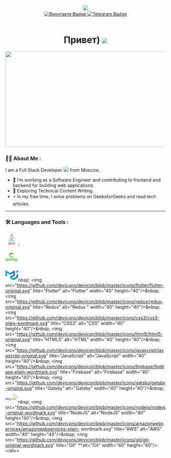 <div id="header" align="center">
<img src="https://media.giphy.com/media/j2S5c02Qgj2VqzoY9P/giphy.gif" width="100">
</div>

<div id="badges" align = "center">
<a href="https://vk.com/alex_ataman_83">
<img src="https://shields.io./badge/VK-Вконтакте-blue" alt="Вконтакте Badge"/>
</a>
<a href="https://t.me/Alex_Ataman_83">
<img src="https://shields.io./badge/Tg-Telegram-blue" alt="Telegram Badge"/>
</a>
</div>


<div id="viewprof" align="center">
<img src="https://komarev.com/ghpvc/?username=AntonAtamanAlex&style=flat-square&color=blue" alt=""/>
</div>

<div id="heythere"align="center">
<h1>
Привет)
<img src="https://media.giphy.com/media/hvRJCLFzcasrR4ia7z/giphy.gif" width="30px">
</h1>
</div>

<div align="center">
<img src="https://media.giphy.com/media/vrxxqQbyRxYi6scCjT/giphy.gif"
width="600" height="300&">
</div>


### :man_technologist: About Me :

I am a Full Stack Developer <img src="https://media.giphy.com/media/WUlplcMpOCEmTGBtBW/giphy.gif"
width="30"> from Moscow.

- :telescope: I’m working as a Software Engineer and contributing
to frontend and backend for building web applications.
- :seedling: Exploring Technical Content Writing.
- :zap: In my free time, I solve problems on GeeksforGeeks and
read tech articles.





---
### :hammer_and_wrench: Languages and Tools :

<div>
<img src="https://github.com/devicons/devicon/blob/master/icons/java/java-original-wordmark.svg" title="Java"
alt="Java" width="40" height="40"/>;

<img src="https://github.com/devicons/devicon/blob/master/icons/spring/spring-original-wordmark.svg"
title="Spring" alt="Spring" width="40" height="40"/>&nbsp;
  
  
<img src="https://github.com/devicons/devicon/blob/master/icons/materialui/materialui-original.svg"
title="Material UI" alt="Material UI" width="40" height="40"/>nbsp;
&lt;img src=&quot;https://github.com/devicons/devicon/blob/master/icons/flutter/flutter-original.svg&quot; title=&quot;Flutter&quot;
alt=&quot;Flutter&quot; width=&quot;40&quot; height=&quot;40&quot;/&gt;&amp;nbsp;
&lt;img src=&quot;https://github.com/devicons/devicon/blob/master/icons/redux/redux-original.svg&quot; title=&quot;Redux&quot;
alt=&quot;Redux &quot; width=&quot;40&quot; height=&quot;40&quot;/&gt;&amp;nbsp;
&lt;img src=&quot;https://github.com/devicons/devicon/blob/master/icons/css3/css3-plain-wordmark.svg&quot; title=&quot;CSS3&quot;
alt=&quot;CSS&quot; width=&quot;40&quot; height=&quot;40&quot;/&gt;&amp;nbsp;
&lt;img src=&quot;https://github.com/devicons/devicon/blob/master/icons/html5/html5-original.svg&quot; title=&quot;HTML5&quot;
alt=&quot;HTML&quot; width=&quot;40&quot; height=&quot;40&quot;/&gt;&amp;nbsp;
&lt;img src=&quot;https://github.com/devicons/devicon/blob/master/icons/javascript/javascript-original.svg&quot;
title=&quot;JavaScript&quot; alt=&quot;JavaScript&quot; width=&quot;40&quot; height=&quot;40&quot;/&gt;&amp;nbsp;
&lt;img src=&quot;https://github.com/devicons/devicon/blob/master/icons/firebase/firebase-plain-wordmark.svg&quot;
title=&quot;Firebase&quot; alt=&quot;Firebase&quot; width=&quot;40&quot; height=&quot;40&quot;/&gt;&amp;nbsp;
&lt;img src=&quot;https://github.com/devicons/devicon/blob/master/icons/gatsby/gatsby-original.svg&quot; title=&quot;Gatsby&quot;
alt=&quot;Gatsby&quot; width=&quot;40&quot; height=&quot;40&quot;/&gt;&amp;nbsp;
<img src="https://github.com/devicons/devicon/blob/master/icons/mysql/mysql-original-wordmark.svg" title="MySQL"
alt="MySQL" width="40" height="40"/>nbsp;
<img src="https://github.com/devicons/devicon/blob/master/icons/nodejs/nodejs-original-wordmark.svg"
title=&quot;NodeJS&quot; alt=&quot;NodeJS&quot; width=&quot;40&quot; height=&quot;40&quot;/&gt;&amp;nbsp;
&lt;img src=&quot;https://github.com/devicons/devicon/blob/master/icons/amazonwebservices/amazonwebservices-plain-
wordmark.svg&quot; title=&quot;AWS&quot; alt=&quot;AWS&quot; width=&quot;40&quot; height=&quot;40&quot;/&gt;&amp;nbsp;
&lt;img src=&quot;https://github.com/devicons/devicon/blob/master/icons/git/git-original-wordmark.svg&quot; title=&quot;Git&quot;
**alt=&quot;Git&quot; width=&quot;40&quot; height=&quot;40&quot;/&gt;
&lt;/div&gt;
